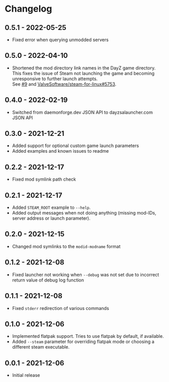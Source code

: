 Changelog
====

## 0.5.1 - 2022-05-25

- Fixed error when querying unmodded servers

## 0.5.0 - 2022-04-10

- Shortened the mod directory link names in the DayZ game directory.  
  This fixes the issue of Steam not launching the game and becoming unresponsive to further launch attempts.  
  See [#9](https://github.com/bastimeyer/dayz-linux-cli-launcher/issues/9) and [ValveSoftware/steam-for-linux#5753](https://github.com/ValveSoftware/steam-for-linux/issues/5753).

## 0.4.0 - 2022-02-19

- Switched from daemonforge.dev JSON API to dayzsalauncher.com JSON API

## 0.3.0 - 2021-12-21

- Added support for optional custom game launch parameters
- Added examples and known issues to readme

## 0.2.2 - 2021-12-17

- Fixed mod symlink path check

## 0.2.1 - 2021-12-17

- Added `STEAM_ROOT` example to `--help`.
- Added output messages when not doing anything (missing mod-IDs, server address or launch parameter).

## 0.2.0 - 2021-12-15

- Changed mod symlinks to the `modid-modname` format

## 0.1.2 - 2021-12-08

- Fixed launcher not working when `--debug` was not set due to incorrect return value of debug log function

## 0.1.1 - 2021-12-08

- Fixed `stderr` redirection of various commands

## 0.1.0 - 2021-12-06

- Implemented flatpak support. Tries to use flatpak by default, if available.
- Added `--steam` parameter for overriding flatpak mode or choosing a different steam executable.

## 0.0.1 - 2021-12-06

- Initial release

